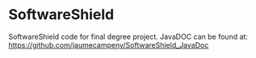 # SoftwareShield

SoftwareShield code for final degree project.
JavaDOC can be found at: https://github.com/jaumecampeny/SoftwareShield_JavaDoc

